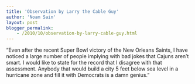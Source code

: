 ```yaml
---
title: 'Observation by Larry the Cable Guy'
author: 'Noam Sain'
layout: post
blogger_permalink:
    - /2010/10/observation-by-larry-cable-guy.html
---
```


“Even after the recent Super Bowl victory of the New Orleans Saints, I have noticed a large number of people implying with bad jokes that Cajuns aren’t smart. I would like to state for the record that I disagree with that assessment. Anybody that would build a city 5 feet below sea level in a hurricane zone and fill it with Democrats is a damn genius.”